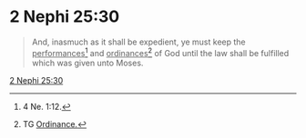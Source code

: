 # 2 Nephi 25:30

> And, inasmuch as it shall be expedient, ye must keep the <u>performances</u>[^a] and <u>ordinances</u>[^b] of God until the law shall be fulfilled which was given unto Moses.

[2 Nephi 25:30](https://www.churchofjesuschrist.org/study/scriptures/bofm/2-ne/25?lang=eng&id=p30#p30)


[^a]: 4 Ne. 1:12.
[^b]: TG [Ordinance.](https://www.churchofjesuschrist.org/study/scriptures/tg/ordinance?lang=eng)
